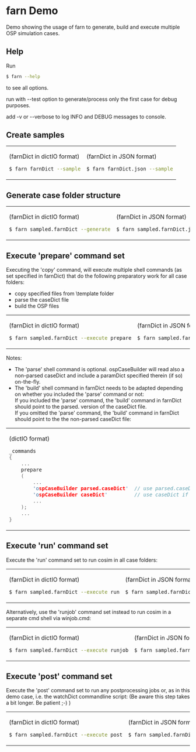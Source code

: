 #  farn Demo

Demo showing the usage of farn to generate, build and execute multiple OSP simulation cases.


## Help

Run

~~~sh
$ farn --help
~~~

to see all options.

run with --test option to generate/process only the first case for debug purposes.

add -v or --verbose to log INFO and DEBUG messages to console.


## Create samples

<table><tr><td>

(farnDict in dictIO format)
~~~sh
$ farn farnDict --sample
~~~

</td><td>

(farnDict in JSON format)
~~~sh
$ farn farnDict.json --sample
~~~

</td></tr></table>


## Generate case folder structure

<table><tr><td>

(farnDict in dictIO format)
~~~sh
$ farn sampled.farnDict --generate
~~~

</td><td>

(farnDict in JSON format)
~~~sh
$ farn sampled.farnDict.json --generate
~~~

</td></tr></table>


## Execute 'prepare' command set

Executing the 'copy' command, will execute multiple shell commands (as set specified in farnDict) that do the following preparatory work for all case folders:
* copy specified files from \template folder
* parse the caseDict file
* build the OSP files

<table><tr><td>

(farnDict in dictIO format)
~~~sh
$ farn sampled.farnDict --execute prepare
~~~

</td><td>

(farnDict in JSON format)
~~~sh
$ farn sampled.farnDict.json --execute prepare
~~~

</td></tr></table>


Notes:
* The 'parse' shell command is optional. ospCaseBuilder will read also a non-parsed caseDict and include a paramDict specified therein (if so) on-the-fly.
* The 'build' shell command in farnDict needs to be adapted depending on whether you included the 'parse' command or not: <br>
If you included the 'parse' command, the 'build' command in farnDict should point to the parsed. version of the caseDict file. <br>
If you omitted the 'parse' command, the 'build' command in farnDict should point to the the non-parsed caseDict file:


<table><tr><td>

(dictIO format)
~~~cpp
_commands
{
    ...
    prepare
    (
        ...
        'ospCaseBuilder parsed.caseDict'  // use parsed.caseDict if you explicitely executed the 'parse' step before
        'ospCaseBuilder caseDict'         // use caseDict if you omitted the explicit 'parse' step before
        ...
    );
    ...
}
~~~

</td><td>

(JSON format)
~~~json
"_commands":
{
    ...
    "prepare":
    [
        ...
        "ospCaseBuilder parsed.caseDict.json",
        "ospCaseBuilder caseDict.json"
        ...
    ],
    ...
{
~~~

</td></tr></table>


## Execute 'run' command set

Execute the 'run' command set to run cosim in all case folders:

<table><tr><td>

(farnDict in dictIO format)
~~~sh
$ farn sampled.farnDict --execute run
~~~

</td><td>

(farnDict in JSON format)
~~~sh
$ farn sampled.farnDict.json --execute run
~~~

</td></tr></table>

Alternatively, use the 'runjob' command set instead to run cosim in a separate cmd shell via winjob.cmd:

<table><tr><td>

(farnDict in dictIO format)
~~~sh
$ farn sampled.farnDict --execute runjob
~~~

</td><td>

(farnDict in JSON format)
~~~sh
$ farn sampled.farnDict.json --execute runjob
~~~

</td></tr></table>


## Execute 'post' command set

Execute the 'post' command set to run any postprocessing jobs or, as in this demo case, i.e. the watchDict commandline script:
(Be aware this step takes a bit longer.  Be patient ;-) )

<table><tr><td>

(farnDict in dictIO format)
~~~sh
$ farn sampled.farnDict --execute post
~~~

</td><td>

(farnDict in JSON format)
~~~sh
$ farn sampled.farnDict.json --execute post
~~~

</td></tr></table>
